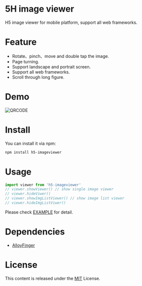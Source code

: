 # 5H image viewer
H5 image viewer for mobile platform, support all web frameworks.

# Feature
* Rotate、pinch、move and double tap the image.
* Page turning.
* Support landscape and portrait screen.
* Support all web frameworks.
* Scroll through long figure.

# Demo
![QRCODE](https://i.loli.net/2019/07/28/5d3cfc6643ec611808.png)

# Install

You can install it via npm:

```html
npm install h5-imageviewer
```

# Usage
```js
import viewer from 'h5-imageviewer'
// viewer.showViewer() // show single image viewer
// viewer.hideViwer()
// viewer.showImgListViewer() // show image list viewer
// viewer.hideImgListViwer()
```
Please check [EXAMPLE](https://github.com/TUBB/h5-imageviewer/blob/master/src/example/example.js) for detail.

# Dependencies
* [AlloyFinger](https://github.com/AlloyTeam/AlloyFinger)

# License
This content is released under the [MIT](http://opensource.org/licenses/MIT) License.
